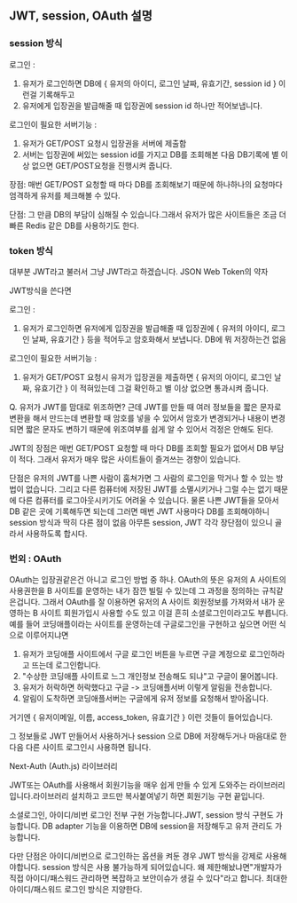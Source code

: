 ## JWT, session, OAuth 설명

### session 방식
로그인 : 

1. 유저가 로그인하면 DB에 { 유저의 아이디, 로그인 날짜, 유효기간, session id } 이런걸 기록해두고 
2. 유저에게 입장권을 발급해줄 때 입장권에 session id 하나만 적어보냅니다.

 
로그인이 필요한 서버기능 :

1. 유저가 GET/POST 요청시 입장권을 서버에 제출함 
2. 서버는 입장권에 써있는 session id를 가지고 DB를 조회해본 다음 DB기록에 별 이상 없으면 GET/POST요청을 진행시켜 줍니다. 

 

장점: 매번 GET/POST 요청할 때 마다 DB를 조회해보기 때문에 하나하나의 요청마다 엄격하게 유저를 체크해볼 수 있다. 

단점: 그 만큼 DB의 부담이 심해질 수 있습니다.그래서 유저가 많은 사이트들은 조금 더 빠른 Redis 같은 DB를 사용하기도 한다.


### token 방식

 
대부분 JWT라고 불러서 그냥 JWT라고 하겠습니다. JSON Web Token의 약자

JWT방식을 쓴다면

로그인 : 

1. 유저가 로그인하면 유저에게 입장권을 발급해줄 때 입장권에 { 유저의 아이디, 로그인 날짜, 유효기간 } 등을 적어두고 암호화해서 보냅니다. DB에 뭐 저장하는건 없음 

로그인이 필요한 서버기능 :
1. 유저가 GET/POST 요청시
유저가 입장권을 제출하면 { 유저의 아이디, 로그인 날짜, 유효기간 } 이 적혀있는데 그걸 확인하고 별 이상 없으면 통과시켜 줍니다. 
 

Q. 유저가 JWT를 맘대로 위조하면?
근데 JWT를 만들 때 여러 정보들을 짧은 문자로 변환을 해서 만드는데 변환할 때 암호를 넣을 수 있어서 암호가 변경되거나 내용이 변경되면 짧은 문자도 변하기 때문에 위조여부를 쉽게 알 수 있어서 걱정은 안해도 된다. 

 
JWT의 장점은 매번 GET/POST 요청할 때 마다 DB를 조회할 필요가 없어서 DB 부담이 적다.
그래서 유저가 매우 많은 사이트들이 즐겨쓰는 경향이 있습니다. 

단점은 유저의 JWT를 나쁜 사람이 훔쳐가면 그 사람의 로그인을 막거나 할 수 있는 방법이 없습니다. 
그리고 다른 컴퓨터에 저장된 JWT를 소멸시키거나 그럴 수는 없기 때문에 다른 컴퓨터를 로그아웃시키기도 어려울 수 있습니다.
물론 나쁜 JWT들을 모아서 DB 같은 곳에 기록해두면 되는데 그러면 매번 JWT 사용마다 DB를 조회해야하니 session 방식과 딱히 다른 점이 없음 
아무튼 session, JWT 각각 장단점이 있으니 골라서 사용하도록 합시다. 


### 번외 : OAuth

OAuth는 입장권같은건 아니고 로그인 방법 중 하나.
OAuth의 뜻은 유저의 A 사이트의 사용권한을 B 사이트를 운영하는 내가 잠깐 빌릴 수 있는데 그 과정을 정의하는 규칙같은겁니다. 
그래서 OAuth를 잘 이용하면 유저의 A 사이트 회원정보를 가져와서 내가 운영하는 B 사이트 회원가입시 사용할 수도 있고
이걸 흔히 소셜로그인이라고도 부릅니다. 
예를 들어 코딩애플이라는 사이트를 운영하는데 구글로그인을 구현하고 싶으면 어떤 식으로 이루어지냐면 

1. 유저가 코딩애플 사이트에서 구글 로그인 버튼을 누르면 구글 계정으로 로그인하라고 뜨는데 로그인합니다. 
2. "수상한 코딩애플 사이트로 느그 개인정보 전송해도 되냐"고 구글이 물어봅니다.
3. 유저가 허락하면 허락했다고 구글 -> 코딩애플서버 이렇게 알림을 전송합니다. 
4. 알림이 도착하면 코딩애플서버는 구글에게 유저 정보를 요청해서 받아옵니다.

거기엔 { 유저이메일, 이름, access_token, 유효기간 } 이런 것들이 들어있습니다. 

그 정보들로 JWT 만들어서 사용하거나 session 으로 DB에 저장해두거나 마음대로 한 다음 다른 사이트 로그인시 사용하면 됩니다. 

 

Next-Auth (Auth.js) 라이브러리
 

JWT또는 OAuth를 사용해서 회원기능을 매우 쉽게 만들 수 있게 도와주는 라이브러리입니다.라이브러리 설치하고 코드만 복사붙여넣기 하면 회원기능 구현 끝입니다. 

 소셜로그인, 아이디/비번 로그인 전부 구현 가능합니다.JWT, session 방식 구현도 가능합니다.
DB adapter 기능을 이용하면 DB에 session을 저장해두고 유저 관리도 가능합니다. 

다만 단점은 아이디/비번으로 로그인하는 옵션을 켜둔 경우 JWT 방식을 강제로 사용해야합니다.
session 방식은 사용 불가능하게 되어있습니다.
왜 제한해놨냐면"개발자가 직접 아이디/패스워드 관리하면 복잡하고 보안이슈가 생길 수 있다"라고 합니다.
최대한 아이디/패스워드 로그인 방식은 지양한다.
